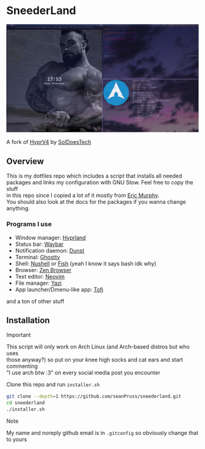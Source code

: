 # SneederLand

![Screenshot](./screenshot.png)

A fork of [HyprV4](https://github.com/SolDoesTech/HyprV4) by [SolDoesTech](https://github.com/SolDoesTech)

## Overview

This is my dotfiles repo which includes a script that installs all needed  
packages and links my configuration with GNU Stow. Feel free to copy the stuff  
in this repo since I copied a lot of it mostly from [Eric Murphy](https://github.com/ericmurphyxyz).  
You should also look at the docs for the packages if you wanna change anything.

### Programs I use

- Window manager: [Hyprland](https://wiki.hyprland.org)
- Status bar: [Waybar](https://github.com/Alexays/waybar)
- Notification daemon: [Dunst](https://github.com/dunst-project/dunst)
- Terminal: [Ghostty](https://github.com/ghostty-org/ghostty)
- Shell: [Nushell](https://nushell.sh) or [Fish](https://github.com/fish-shell/fish-shell) (yeah I know it says bash idk why)
- Browser: [Zen Browser](https://zen-browser.app/)
- Text editor: [Neovim](https://github.com/neovim/neovim)
- File manager: [Yazi](https://github.com/sxyazi/yazi)
- App launcher/Dmenu-like app: [Tofi](https://github.com/philj56/tofi)

and a ton of other stuff

## Installation

> [!IMPORTANT]
> This script will only work on Arch Linux (and Arch-based distros but who uses  
> those anyway?) so put on your knee high socks and cat ears and start commenting  
> "I use arch btw :3" on every social media post you encounter

Clone this repo and run `installer.sh`

```bash
git clone --depth=1 https://github.com/seanPruss/sneederland.git
cd sneederland
./installer.sh
```

> [!NOTE]
> My name and noreply github email is in `.gitconfig` so obviously change that  
> to yours
